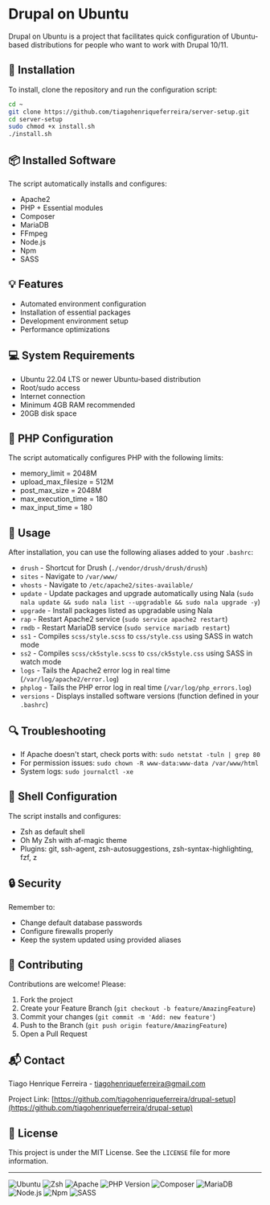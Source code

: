 # Drupal on Ubuntu

Drupal on Ubuntu is a project that facilitates quick configuration of Ubuntu-based distributions for people who want to work with Drupal 10/11.

## 🚀 Installation

To install, clone the repository and run the configuration script:

```bash
cd ~
git clone https://github.com/tiagohenriqueferreira/server-setup.git
cd server-setup
sudo chmod +x install.sh
./install.sh
```

## 📦 Installed Software

The script automatically installs and configures:

- Apache2
- PHP + Essential modules
- Composer
- MariaDB
- FFmpeg
- Node.js
- Npm
- SASS

## 💡 Features

- Automated environment configuration
- Installation of essential packages
- Development environment setup
- Performance optimizations

## 💻 System Requirements

- Ubuntu 22.04 LTS or newer Ubuntu-based distribution
- Root/sudo access
- Internet connection
- Minimum 4GB RAM recommended
- 20GB disk space

## 🐘 PHP Configuration

The script automatically configures PHP with the following limits:

- memory_limit = 2048M
- upload_max_filesize = 512M
- post_max_size = 2048M
- max_execution_time = 180
- max_input_time = 180

## 🔧 Usage

After installation, you can use the following aliases added to your `.bashrc`:

- `drush` - Shortcut for Drush (`./vendor/drush/drush/drush`)
- `sites` - Navigate to `/var/www/`
- `vhosts` - Navigate to `/etc/apache2/sites-available/`
- `update` - Update packages and upgrade automatically using Nala (`sudo nala update && sudo nala list --upgradable && sudo nala upgrade -y`)
- `upgrade` - Install packages listed as upgradable using Nala
- `rap` - Restart Apache2 service (`sudo service apache2 restart`)
- `rmdb` - Restart MariaDB service (`sudo service mariadb restart`)
- `ss1` - Compiles `scss/style.scss` to `css/style.css` using SASS in watch mode
- `ss2` - Compiles `scss/ck5style.scss` to `css/ck5style.css` using SASS in watch mode
- `logs` - Tails the Apache2 error log in real time (`/var/log/apache2/error.log`)
- `phplog` - Tails the PHP error log in real time (`/var/log/php_errors.log`)
- `versions` - Displays installed software versions (function defined in your `.bashrc`)

## 🔍 Troubleshooting

- If Apache doesn't start, check ports with: `sudo netstat -tuln | grep 80`
- For permission issues: `sudo chown -R www-data:www-data /var/www/html`
- System logs: `sudo journalctl -xe`

## 🐚 Shell Configuration

The script installs and configures:

- Zsh as default shell
- Oh My Zsh with af-magic theme
- Plugins: git, ssh-agent, zsh-autosuggestions, zsh-syntax-highlighting, fzf, z

## 🔒 Security

Remember to:

- Change default database passwords
- Configure firewalls properly
- Keep the system updated using provided aliases

## 🤝 Contributing

Contributions are welcome! Please:

1. Fork the project
2. Create your Feature Branch (`git checkout -b feature/AmazingFeature`)
3. Commit your changes (`git commit -m 'Add: new feature'`)
4. Push to the Branch (`git push origin feature/AmazingFeature`)
5. Open a Pull Request

## 📬 Contact

Tiago Henrique Ferreira - [tiagohenriqueferreira@gmail.com](mailto:tiagohenriqueferreira@gmail.com)

Project Link: [https://github.com/tiagohenriqueferreira/drupal-setup](https://github.com/tiagohenriqueferreira/drupal-setup)

## 📝 License

This project is under the MIT License. See the `LICENSE` file for more information.

---

![Ubuntu](https://img.shields.io/badge/Ubuntu-Latest-orange.svg)
![Zsh](https://img.shields.io/badge/Zsh-Latest-yellow.svg)
![Apache](https://img.shields.io/badge/Apache-Latest-red.svg)
![PHP Version](https://img.shields.io/badge/PHP-Latest-purple.svg)
![Composer](https://img.shields.io/badge/Composer-Latest-yellow.svg)
![MariaDB](https://img.shields.io/badge/MariaDB-Latest-blue.svg)
![Node.js](https://img.shields.io/badge/Node.js-Latest-green.svg)
![Npm](https://img.shields.io/badge/Npm-Latest-green.svg)
![SASS](https://img.shields.io/badge/SASS-Latest-pink.svg)
